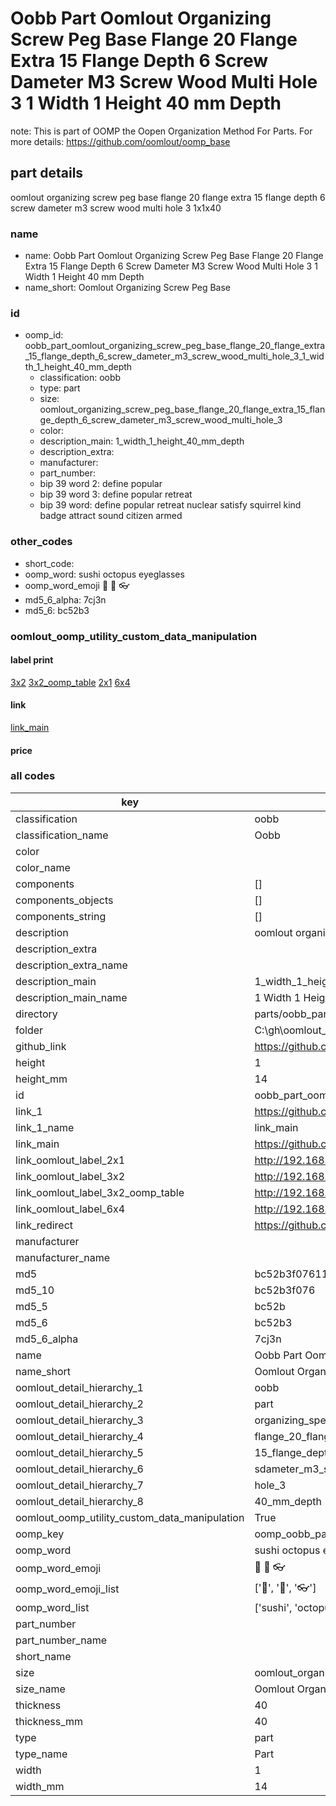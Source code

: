 # Oobb Part Oomlout Organizing Screw Peg Base Flange 20 Flange Extra 15 Flange Depth 6 Screw Dameter M3 Screw Wood Multi Hole 3 1 Width 1 Height 40 mm Depth  

note: This is part of OOMP the Oopen Organization Method For Parts. For more details: https://github.com/oomlout/oomp_base

##  part details
  



oomlout organizing screw peg base flange 20 flange extra 15 flange depth 6 screw dameter m3 screw wood multi hole 3 1x1x40



### name
* name: Oobb Part Oomlout Organizing Screw Peg Base Flange 20 Flange Extra 15 Flange Depth 6 Screw Dameter M3 Screw Wood Multi Hole 3 1 Width 1 Height 40 mm Depth
* name_short: Oomlout Organizing Screw Peg Base
### id
* oomp_id: oobb_part_oomlout_organizing_screw_peg_base_flange_20_flange_extra_15_flange_depth_6_screw_dameter_m3_screw_wood_multi_hole_3_1_width_1_height_40_mm_depth
  * classification: oobb
  * type: part
  * size: oomlout_organizing_screw_peg_base_flange_20_flange_extra_15_flange_depth_6_screw_dameter_m3_screw_wood_multi_hole_3
  * color: 
  * description_main: 1_width_1_height_40_mm_depth
  * description_extra: 
  * manufacturer: 
  * part_number: 
  * bip 39 word 2: define popular
  * bip 39 word 3: define popular retreat
  * bip 39 word: define popular retreat nuclear satisfy squirrel kind badge attract sound citizen armed

### other_codes
* short_code: 
* oomp_word: sushi octopus eyeglasses
* oomp_word_emoji :sushi: :octopus: :eyeglasses:
* md5_6_alpha: 7cj3n
* md5_6: bc52b3






### oomlout_oomp_utility_custom_data_manipulation
#### label print
[3x2](http://192.168.1.245:1112/?label=oomp%207cj3n)
[3x2_oomp_table](http://192.168.1.108:1112/?label=oomp%207cj3n)
[2x1](http://192.168.1.242:1112/?label=oomp%207cj3n)
[6x4](http://192.168.1.55:1112/?label=oomp%207cj3n)    

#### link

[link_main](https://github.com/oomlout/oomlout_oobb_version_4_generated_parts/tree/main/navigation_oomp/oobb/part/oomlout_organizing_screw_peg_base_flange_20_flange_extra_15_flange_depth_6_screw_dameter_m3_screw_wood_multi_hole_3/1_width_1_height_40_mm_depth/part)                              

#### price







### all codes 
| key | value |  
| --- | --- |  
| classification | oobb |  
| classification_name | Oobb |  
| color |  |  
| color_name |  |  
| components | [] |  
| components_objects | [] |  
| components_string | [] |  
| description | oomlout organizing screw peg base flange 20 flange extra 15 flange depth 6 screw dameter m3 screw wood multi hole 3 1x1x40 |  
| description_extra |  |  
| description_extra_name |  |  
| description_main | 1_width_1_height_40_mm_depth |  
| description_main_name | 1 Width 1 Height 40 mm Depth |  
| directory | parts/oobb_part_oomlout_organizing_screw_peg_base_flange_20_flange_extra_15_flange_depth_6_screw_dameter_m3_screw_wood_multi_hole_3_1_width_1_height_40_mm_depth |  
| folder | C:\gh\oomlout_oobb_version_4_generated_parts\parts\oobb_part_oomlout_organizing_screw_peg_base_flange_20_flange_extra_15_flange_depth_6_screw_dameter_m3_screw_wood_multi_hole_3_1_width_1_height_40_mm_depth |  
| github_link | https://github.com/oomlout/oomlout_oomp_part_src/tree/main/parts/oobb_part_oomlout_organizing_screw_peg_base_flange_20_flange_extra_15_flange_depth_6_screw_dameter_m3_screw_wood_multi_hole_3_1_width_1_height_40_mm_depth |  
| height | 1 |  
| height_mm | 14 |  
| id | oobb_part_oomlout_organizing_screw_peg_base_flange_20_flange_extra_15_flange_depth_6_screw_dameter_m3_screw_wood_multi_hole_3_1_width_1_height_40_mm_depth |  
| link_1 | https://github.com/oomlout/oomlout_oobb_version_4_generated_parts/tree/main/navigation_oomp/oobb/part/oomlout_organizing_screw_peg_base_flange_20_flange_extra_15_flange_depth_6_screw_dameter_m3_screw_wood_multi_hole_3/1_width_1_height_40_mm_depth/part |  
| link_1_name | link_main |  
| link_main | https://github.com/oomlout/oomlout_oobb_version_4_generated_parts/tree/main/navigation_oomp/oobb/part/oomlout_organizing_screw_peg_base_flange_20_flange_extra_15_flange_depth_6_screw_dameter_m3_screw_wood_multi_hole_3/1_width_1_height_40_mm_depth/part |  
| link_oomlout_label_2x1 | http://192.168.1.242:1112/?label=oomp%207cj3n |  
| link_oomlout_label_3x2 | http://192.168.1.245:1112/?label=oomp%207cj3n |  
| link_oomlout_label_3x2_oomp_table | http://192.168.1.108:1112/?label=oomp%207cj3n |  
| link_oomlout_label_6x4 | http://192.168.1.55:1112/?label=oomp%207cj3n |  
| link_redirect | https://github.com/oomlout/oomlout_oobb_version_4_generated_parts/tree/main/parts/oobb_oomlout_organizing_screw_peg_base_flange_20_flange_extra_15_flange_depth_6_screw_dameter_m3_screw_wood_multi_hole_3_01_01_40 |  
| manufacturer |  |  
| manufacturer_name |  |  
| md5 | bc52b3f076116f534edfa975702a09cc |  
| md5_10 | bc52b3f076 |  
| md5_5 | bc52b |  
| md5_6 | bc52b3 |  
| md5_6_alpha | 7cj3n |  
| name | Oobb Part Oomlout Organizing Screw Peg Base Flange 20 Flange Extra 15 Flange Depth 6 Screw Dameter M3 Screw Wood Multi Hole 3 1 Width 1 Height 40 mm Depth |  
| name_short | Oomlout Organizing Screw Peg Base |  
| oomlout_detail_hierarchy_1 | oobb |  
| oomlout_detail_hierarchy_2 | part |  
| oomlout_detail_hierarchy_3 | organizing_speg_base |  
| oomlout_detail_hierarchy_4 | flange_20_flange_extra |  
| oomlout_detail_hierarchy_5 | 15_flange_depth_6 |  
| oomlout_detail_hierarchy_6 | sdameter_m3_swood_multi |  
| oomlout_detail_hierarchy_7 | hole_3 |  
| oomlout_detail_hierarchy_8 | 40_mm_depth |  
| oomlout_oomp_utility_custom_data_manipulation | True |  
| oomp_key | oomp_oobb_part_oomlout_organizing_screw_peg_base_flange_20_flange_extra_15_flange_depth_6_screw_dameter_m3_screw_wood_multi_hole_3_1_width_1_height_40_mm_depth |  
| oomp_word | sushi octopus eyeglasses |  
| oomp_word_emoji | :sushi: :octopus: :eyeglasses: |  
| oomp_word_emoji_list | [':sushi:', ':octopus:', ':eyeglasses:'] |  
| oomp_word_list | ['sushi', 'octopus', 'eyeglasses'] |  
| part_number |  |  
| part_number_name |  |  
| short_name |  |  
| size | oomlout_organizing_screw_peg_base_flange_20_flange_extra_15_flange_depth_6_screw_dameter_m3_screw_wood_multi_hole_3 |  
| size_name | Oomlout Organizing Screw Peg Base Flange 20 Flange Extra 15 Flange Depth 6 Screw Dameter M3 Screw Wood Multi Hole 3 |  
| thickness | 40 |  
| thickness_mm | 40 |  
| type | part |  
| type_name | Part |  
| width | 1 |  
| width_mm | 14 |  
